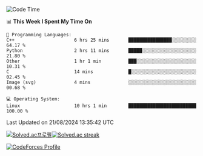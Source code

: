 
<!--START_SECTION:waka-->
![Code Time](http://img.shields.io/badge/Code%20Time-3%2C621%20hrs%2033%20mins-blue)

📊 **This Week I Spent My Time On** 

```text
💬 Programming Languages: 
C++                      6 hrs 25 mins       ████████████████░░░░░░░░░   64.17 % 
Python                   2 hrs 11 mins       █████░░░░░░░░░░░░░░░░░░░░   21.80 % 
Other                    1 hr 1 min          ███░░░░░░░░░░░░░░░░░░░░░░   10.31 % 
C                        14 mins             █░░░░░░░░░░░░░░░░░░░░░░░░   02.45 % 
Image (svg)              4 mins              ░░░░░░░░░░░░░░░░░░░░░░░░░   00.68 % 

💻 Operating System: 
Linux                    10 hrs 1 min        █████████████████████████   100.00 % 
```


 Last Updated on 21/08/2024 13:35:42 UTC
<!--END_SECTION:waka-->


[![Solved.ac프로필](http://mazassumnida.wtf/api/generate_badge?boj=hckim96)](https://solved.ac/hckim96)[![Solved.ac streak](http://mazandi.herokuapp.com/api?handle=hckim96&theme=dark)](https://solved.ac/hckim96)


[![CodeForces Profile](https://cf.leed.at?id=hckim96)](https://codeforces.com/profile/hckim96)

